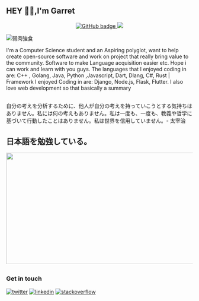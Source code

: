## HEY 👋🏾,I'm Garret



<p align="center">
  <a href="https://github.com/garrettomlin?tab=followers">
    <img src="https://img.shields.io/github/followers/garrettomlin?label=Followers&logo=GitHub&style=for-the-badge" alt="GitHub badge" />
  </a>
  <a href="http://twitter.com/garrettomlin">
    <img src="https://img.shields.io/twitter/follow/garrettomlin?label=Twitter&logo=twitter&style=for-the-badge" />
  </a>

</p>



<p align="center">

  ![弱肉強食](https://user-images.githubusercontent.com/65048014/87257257-43ffdb80-c45f-11ea-9f90-ef56d0b04907.png)
  
I'm a Computer Science student and an Aspiring polyglot, want to help create open-source software and work on project that really bring value to the community. Software to make Language acquisition easier etc. Hope i can work and learn with you guys. The languages that I enjoyed coding in are: C++ , Golang, Java, Python ,Javascript, Dart, Dlang, C#, Rust | Framework I enjoyed Coding in are: Django, Node.js, Flask, Flutter. I also love web development so that basically a summary

##

自分の考えを分析するために、他人が自分の考えを持っていこうとする気持ちはありません。私には何の考えもありません。私は一度も、一度も、教義や哲学に基づいて行動したことはありません。私は世界を信用していません。- 太宰治
##

 ## 日本語を勉強している。
 
 
<p float="center">
<img  src="https://media1.tenor.com/images/ac06e3160e95dba1d7bdb6a08cb5e68c/tenor.gif?itemid=20174573" width="1000" height="300" />

 </p>
</p>
 
 
 
 ##
 
 

 
 ### Get in touch
<p>
  <a href="https://twitter.com/garrettomlin"><img src="https://img.icons8.com/color/50/000000/twitter-squared.png" alt="twitter"/></a>
  <a href="https://www.linkedin.com/in/garret-tomlin-464775218"><img src="https://img.icons8.com/color/50/000000/linkedin.png" alt="linkedin"/></a>
  <a href="https://stackoverflow.com/users/11379665/garreta"><img src="https://img.icons8.com/color/50/000000/stackoverflow.png" alt="stackoverflow"/></a>
<p>
 


